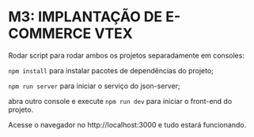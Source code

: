 # M3: IMPLANTAÇÃO DE E-COMMERCE VTEX

Rodar script para rodar ambos os projetos separadamente em consoles:

`npm install` para instalar pacotes de dependências do projeto;

`npm run server` para iniciar o serviço do json-server;

abra outro console e execute `npm run dev` para iniciar o front-end do projeto.

Acesse o navegador no http://localhost:3000 e tudo estará funcionando.
